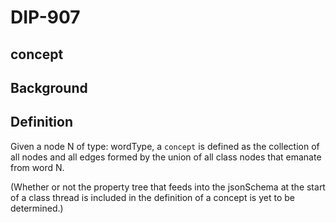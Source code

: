 DIP-907
======

concept
------------------------------

## Background



## Definition

Given a node N of type: wordType, a `concept` is defined as the collection of all nodes and all edges formed by the union of all class nodes that emanate from word N. 

(Whether or not the property tree that feeds into the jsonSchema at the start of a class thread is included in the definition of a concept is yet to be determined.)
